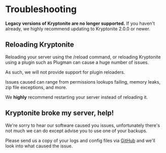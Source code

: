 # Troubleshooting

<warning>
    <strong>Legacy versions of Kryptonite are no longer supported.</strong>
    If you haven't already, we highly recommend updating to Kryptonite 2.0.0 or newer.
</warning>

## Reloading Kryptonite
Reloading your server using the /reload command, or reloading Kryptonite using a plugin such as Plugman can cause a huge number of issues.

As such, we will not provide support for plugin reloaders.

Issues caused can range from permissions lookups failing, memory leaks, zip file exceptions, and more.

We **highly** recommend restarting your server instead of reloading it.

## Kryptonite broke my server, help!
We're sorry to hear our software caused you issues, unfortunately there's not much we can do except advise you to use
one of your backups.

Please send us a copy of your logs and config files via [GitHub](https://github.com/lewmc/kryptonite)
and we'll look into what caused the issue.